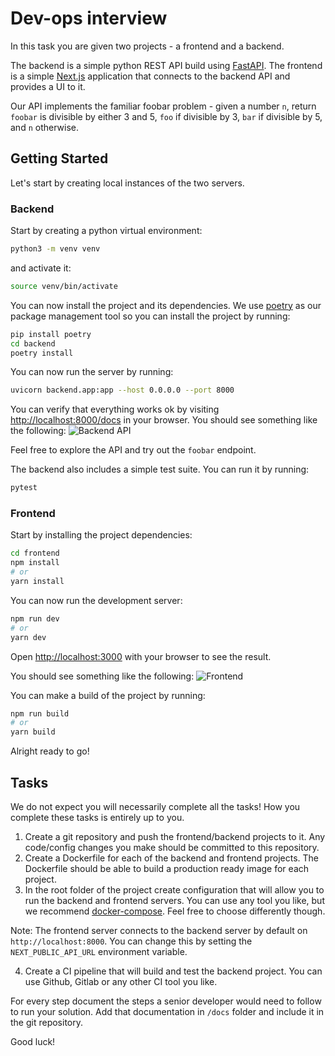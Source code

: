 # Dev-ops interview

In this task you are given two projects - a frontend and a backend.

The backend is a simple python REST API build using [FastAPI](https://fastapi.tiangolo.com/).
The frontend is a simple [Next.js](https://nextjs.org/) application that connects to the backend API and provides a UI to it.

Our API implements the familiar foobar problem - given a number `n`, return `foobar` is divisible by either 3 and 5, `foo` if divisible by 3, `bar` if divisible by 5, and `n` otherwise.

## Getting Started

Let's start by creating local instances of the two servers.

### Backend

Start by creating a python virtual environment:

```bash
python3 -m venv venv
```

and activate it:

```bash
source venv/bin/activate
```

You can now install the project and its dependencies. We use [poetry](https://python-poetry.org/) as our package management tool so you can install the project by running:

```bash
pip install poetry
cd backend
poetry install
```

You can now run the server by running:

```bash
uvicorn backend.app:app --host 0.0.0.0 --port 8000
```

You can verify that everything works ok by visiting [http://localhost:8000/docs](http://localhost:8000/docs) in your browser. You should see something like the following:
![Backend API](./screenshots/fastpi.png)

Feel free to explore the API and try out the `foobar` endpoint.

The backend also includes a simple test suite. You can run it by running:

```bash
pytest
```

### Frontend

Start by installing the project dependencies:

```bash
cd frontend
npm install
# or
yarn install
```

You can now run the development server:

```bash
npm run dev
# or
yarn dev
```

Open [http://localhost:3000](http://localhost:3000) with your browser to see the result.

You should see something like the following:
![Frontend](./screenshots/nextjs.png)

You can make a build of the project by running:

```bash
npm run build
# or
yarn build
```

Alright ready to go!

## Tasks

We do not expect you will necessarily complete all the tasks! How you complete these tasks is entirely up to you.

1. Create a git repository and push the frontend/backend projects to it. Any code/config changes you make should be committed to this repository.
2. Create a Dockerfile for each of the backend and frontend projects. The Dockerfile should be able to build a production ready image for each project.
3. In the root folder of the project create configuration that will allow you to run the backend and frontend servers. You can use any tool you like, but we recommend [docker-compose](https://docs.docker.com/compose/). Feel free to choose differently though.

Note: The frontend server connects to the backend server by default on `http://localhost:8000`. You can change this by setting the `NEXT_PUBLIC_API_URL` environment variable.

4. Create a CI pipeline that will build and test the backend project. You can use Github, Gitlab or any other CI tool you like.

For every step document the steps a senior developer would need to follow to run your solution. Add that documentation in `/docs` folder and include it in the git repository.

Good luck!
